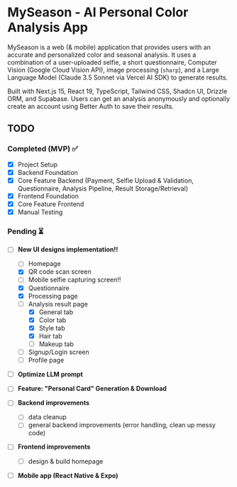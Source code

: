 # MySeason - AI Personal Color Analysis App

MySeason is a web (& mobile) application that provides users with an accurate and personalized color and seasonal analysis. It uses a combination of a user-uploaded selfie, a short questionnaire, Computer Vision (Google Cloud Vision API), image processing (`sharp`), and a Large Language Model (Claude 3.5 Sonnet via Vercel AI SDK) to generate results.

Built with Next.js 15, React 19, TypeScript, Tailwind CSS, Shadcn UI, Drizzle ORM, and Supabase. Users can get an analysis anonymously and optionally create an account using Better Auth to save their results.

## TODO

### Completed (MVP) ✅

- [x] Project Setup
- [x] Backend Foundation
- [x] Core Feature Backend (Payment, Selfie Upload & Validation, Questionnaire, Analysis Pipeline, Result Storage/Retrieval)
- [x] Frontend Foundation
- [x] Core Feature Frontend
- [x] Manual Testing

### Pending ⏳

- [ ] **New UI designs implementation!!**

  - [ ] Homepage
  - [x] QR code scan screen
  - [ ] Mobile selfie capturing screen!!
  - [x] Questionnaire
  - [x] Processing page
  - [ ] Analysis result page
    - [x] General tab
    - [x] Color tab
    - [x] Style tab
    - [x] Hair tab
    - [ ] Makeup tab
  - [ ] Signup/Login screen
  - [ ] Profile page

- [ ] **Optimize LLM prompt**
- [ ] **Feature: "Personal Card" Generation & Download**
- [ ] **Backend improvements**
  - [ ] data cleanup
  - [ ] general backend improvements (error handling, clean up messy code)
- [ ] **Frontend improvements**
  - [ ] design & build homepage
- [ ] **Mobile app (React Native & Expo)**
